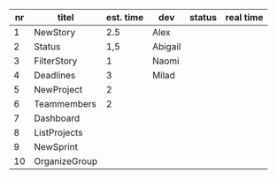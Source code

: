 nr      | titel                       | est. time | dev        | status | real time |
--------|-----------------------------|-----------|------------|--------|-----------|  
 1      | NewStory                    |    2.5    | Alex       |        |           |
 2      | Status                      |    1,5    | Abigail    |        |           |
 3      | FilterStory                 |    1      | Naomi      |        |           |
 4      | Deadlines                   |    3      | Milad      |        |           |
 5      | NewProject                  |    2      |            |        |           |
 6      | Teammembers                 |    2      |            |        |           |
 7      | Dashboard                   |           |            |        |           |
 8      | ListProjects                |           |            |        |           |
 9      | NewSprint                   |           |            |        |           |
 10     | OrganizeGroup

 